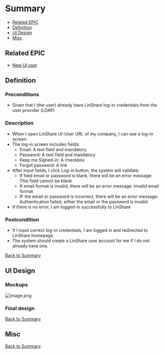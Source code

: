 # Summary

* [Related EPIC](#related-epic)
* [Definition](#definition)
* [UI Design](#ui-design)
* [Misc](#misc)

## Related EPIC

* [New UI user](./README.md)

## Definition

### Preconditions

- Given that I (the user) already have LinShare log-in credentials from the user provider (LDAP)

### Description 

- When I open LinShare UI-User URL of my company, I can see a log-in screen:
- The log-in screen includes fields: 
   - Email: A text field and mandatory 
   - Password: A text field and mandatory 
   - Keep me Signed-in: A checkbox
   - Forgot password: A link 
- After input fields, I click Log-in button, the system will validate:
   - If field email or password is blank, there will be an error message: This field cannot be blank 
   - If email format is invalid, there will be an error message: Invalid email format 
   - IF the email or password is incorrect, there will be an error message: Authentication failed, either the email or the password is invalid
- If there is no error, I am logged-in successfully to LinShare 

### Postcondition 

- If I input correct log-in credentials, I am logged in and  redirected to LinShare homepage. 
- The system should create a LinShare user account for me if I do not already have one. 


[Back to Summary](#summary)

## UI Design

### Mockups

![image.png](./image.png)

### Final design

[Back to Summary](#summary)

## Misc

[Back to Summary](#summary)




